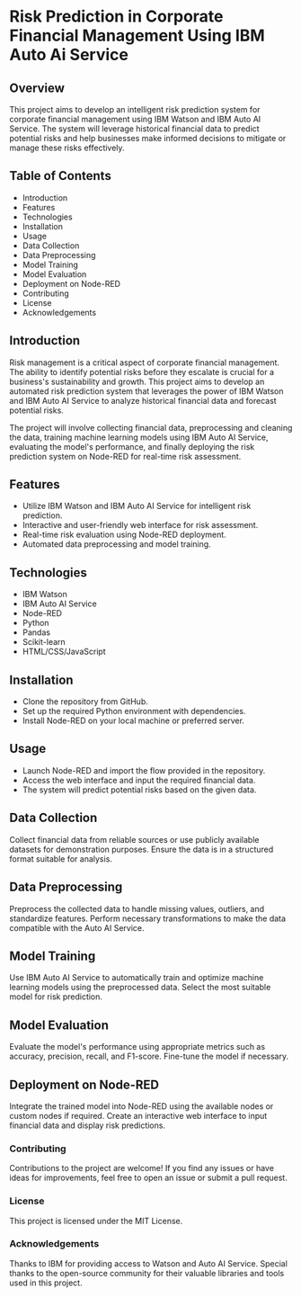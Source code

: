 # Risk Prediction in Corporate Financial Management Using IBM Auto Ai Service


## Overview
This project aims to develop an intelligent risk prediction system for corporate financial management using IBM Watson and IBM Auto AI Service. The system will leverage historical financial data to predict potential risks and help businesses make informed decisions to mitigate or manage these risks effectively.

## Table of Contents
- Introduction
- Features
- Technologies
- Installation
- Usage
- Data Collection
- Data Preprocessing
- Model Training
- Model Evaluation
- Deployment on Node-RED
- Contributing
- License
- Acknowledgements

## Introduction
Risk management is a critical aspect of corporate financial management. The ability to identify potential risks before they escalate is crucial for a business's sustainability and growth. This project aims to develop an automated risk prediction system that leverages the power of IBM Watson and IBM Auto AI Service to analyze historical financial data and forecast potential risks.

The project will involve collecting financial data, preprocessing and cleaning the data, training machine learning models using IBM Auto AI Service, evaluating the model's performance, and finally deploying the risk prediction system on Node-RED for real-time risk assessment.

## Features
- Utilize IBM Watson and IBM Auto AI Service for intelligent risk prediction.
- Interactive and user-friendly web interface for risk assessment.
- Real-time risk evaluation using Node-RED deployment.
- Automated data preprocessing and model training.

## Technologies
- IBM Watson
- IBM Auto AI Service
- Node-RED
- Python
- Pandas
- Scikit-learn
- HTML/CSS/JavaScript

## Installation
- Clone the repository from GitHub.
- Set up the required Python environment with dependencies.
- Install Node-RED on your local machine or preferred server.

## Usage
- Launch Node-RED and import the flow provided in the repository.
- Access the web interface and input the required financial data.
- The system will predict potential risks based on the given data.

## Data Collection
Collect financial data from reliable sources or use publicly available datasets for demonstration purposes. Ensure the data is in a structured format suitable for analysis.

## Data Preprocessing
Preprocess the collected data to handle missing values, outliers, and standardize features. Perform necessary transformations to make the data compatible with the Auto AI Service.

## Model Training
Use IBM Auto AI Service to automatically train and optimize machine learning models using the preprocessed data. Select the most suitable model for risk prediction.

## Model Evaluation
Evaluate the model's performance using appropriate metrics such as accuracy, precision, recall, and F1-score. Fine-tune the model if necessary.

## Deployment on Node-RED
Integrate the trained model into Node-RED using the available nodes or custom nodes if required. Create an interactive web interface to input financial data and display risk predictions.

### Contributing
Contributions to the project are welcome! If you find any issues or have ideas for improvements, feel free to open an issue or submit a pull request.

### License
This project is licensed under the MIT License.

### Acknowledgements
Thanks to IBM for providing access to Watson and Auto AI Service.
Special thanks to the open-source community for their valuable libraries and tools used in this project.

